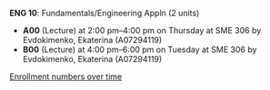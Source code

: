 **ENG 10**: Fundamentals/Engineering Appln (2 units)

- **A00** (Lecture) at 2:00 pm–4:00 pm on Thursday at SME 306 by Evdokimenko, Ekaterina (A07294119)
- **B00** (Lecture) at 4:00 pm–6:00 pm on Tuesday at SME 306 by Evdokimenko, Ekaterina (A07294119)

[Enrollment numbers over time](./ENG10.tsv)
